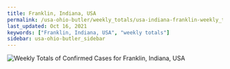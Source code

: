 ```yaml
---
title: Franklin, Indiana, USA
permalink: /usa-ohio-butler/weekly_totals/usa-indiana-franklin-weekly_totals.html
last_updated: Oct 16, 2021
keywords: ["Franklin, Indiana, USA", "weekly totals"]
sidebar: usa-ohio-butler_sidebar
---
```


![Weekly Totals of Confirmed Cases for Franklin, Indiana, USA](/covid_tracker/images/graphs/usa-indiana-franklin-weekly_totals_graph.png)
